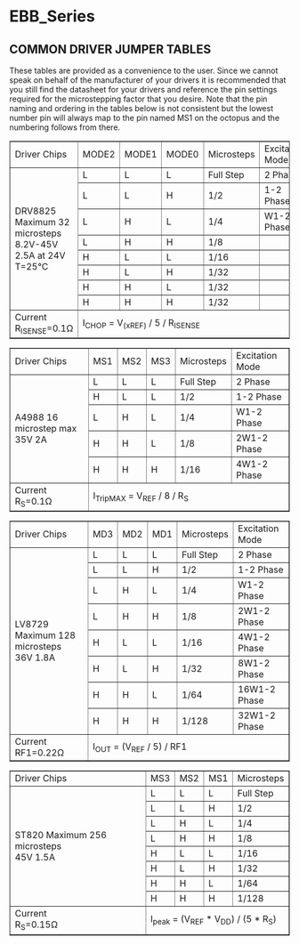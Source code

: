 # EBB_Series

## **COMMON DRIVER JUMPER TABLES**

These tables are provided as a convenience to the user. Since we cannot speak on behalf of the manufacturer of your drivers it is recommended that you still find the datasheet for your drivers and reference the pin settings required for the microstepping factor that you desire. Note that the pin naming and ordering in the tables below is not consistent but the lowest number pin will always map to the pin named MS1 on the octopus and the numbering follows from there.

<table border="1">    <tr>    <td>Driver Chips</td><td>MODE2</td><td>MODE1</td><td>MODE0</td><td>Microsteps</td><td>Excitation Mode</td></tr>    <tr>    <td rowspan="8">DRV8825 Maximum 32 microsteps<br/>8.2V-45V 2.5A at 24V T=25℃</td>    <td>L</td><td>L</td><td>L</td><td>Full Step</td><td>2 Phase</td></tr>    <tr>    <td>L</td><td>L</td><td>H</td><td>1/2</td><td>1-2 Phase</td></tr>    <tr>    <td>L</td><td>H</td><td>L</td><td>1/4</td><td>W1-2 Phase</td></tr>    <tr>    <td>L</td><td>H</td><td>H</td><td>1/8</td><td></td></tr>    <tr>    <td>H</td><td>L</td><td>L</td><td>1/16</td><td></td></tr>    <tr>    <td>H</td><td>L</td><td>H</td><td>1/32</td><td></td></tr>    <tr>    <td>H</td><td>H</td><td>L</td><td>1/32</td><td></td></tr>    <tr>    <td>H</td><td>H</td><td>H</td><td>1/32</td><td></td></tr>    <tr>    <td>Current<br/>R<SUB>ISENSE</SUB>=0.1&#937</td>    <td colspan="5">I<SUB>CHOP</SUB> = V<SUB>(xREF)</SUB> / 5 / R<SUB>ISENSE</SUB></td></tr>  </table><table border="1">    <tr>    <td>Driver Chips</td><td>MS1</td><td>MS2</td><td>MS3</td><td>Microsteps</td><td>Excitation Mode</td></tr>    <tr>    <td rowspan="5">A4988 16 microstep max 35V 2A</td>    <td>L</td><td>L</td><td>L</td><td>Full Step</td><td>2 Phase</td></tr>    <tr>    <td>H</td><td>L</td><td>L</td><td>1/2</td><td>1-2 Phase</td></tr>    <tr>    <td>L</td><td>H</td><td>L</td><td>1/4</td><td>W1-2 Phase</td></tr>    <tr>    <td>H</td><td>H</td><td>L</td><td>1/8</td><td>2W1-2 Phase</td></tr>    <tr>    <td>H</td><td>H</td><td>H</td><td>1/16</td><td>4W1-2 Phase</td></tr>    <tr>    <td>Current<br/>R<SUB>S</SUB>=0.1&#937</td>    <td colspan="5">I<SUB>TripMAX</SUB> = V<SUB>REF</SUB> / 8 / R<SUB>S</SUB></td></tr>    </table><table border="1">    <tr>    <td>Driver Chips</td><td>MD3</td><td>MD2</td><td>MD1</td><td>Microsteps</td><td>Excitation Mode</td></tr>    <tr>    <td rowspan="8">LV8729 Maximum 128 microsteps<br /> 36V 1.8A</td>     <td>L</td><td>L</td><td>L</td><td>Full Step</td><td>2 Phase</td></tr>    <tr>    <td>L</td><td>L</td><td>H</td><td>1/2</td><td>1-2 Phase</td></tr>    <tr>    <td>L</td><td>H</td><td>L</td><td>1/4</td><td>W1-2 Phase</td></tr>    <tr>    <td>L</td><td>H</td><td>H</td><td>1/8</td><td>2W1-2 Phase</td></tr>    <tr>    <td>H</td><td>L</td><td>L</td><td>1/16</td><td>4W1-2 Phase</td></tr>    <tr>    <td>H</td><td>L</td><td>H</td><td>1/32</td><td>8W1-2 Phase</td></tr>    <tr>    <td>H</td><td>H</td><td>L</td><td>1/64</td><td>16W1-2 Phase</td></tr>    <tr>    <td>H</td><td>H</td><td>H</td><td>1/128</td><td>32W1-2 Phase</td></tr>    <tr>    <td>Current<br/>RF1=0.22&#937</td>    <td colspan="5">I<SUB>OUT</SUB> = (V<SUB>REF</SUB> / 5) / RF1</td></tr>  </table><table border="1">    <tr>    <td>Driver Chips</td><td>MS3</td><td>MS2</td><td>MS1</td><td>Microsteps</td></tr>    <tr>    <td rowspan="8">ST820 Maximum 256 microsteps <br />45V 1.5A</td>     <td>L</td><td>L</td><td>L</td><td>Full Step</td></tr>    <tr>    <td>L</td><td>L</td><td>H</td><td>1/2</td></tr>    <tr>    <td>L</td><td>H</td><td>L</td><td>1/4</td></tr>    <tr>    <td>L</td><td>H</td><td>H</td><td>1/8</td></tr>    <tr>    <td>H</td><td>L</td><td>L</td><td>1/16</td></tr>    <tr>    <td>H</td><td>L</td><td>H</td><td>1/32</td></tr>    <tr>    <td>H</td><td>H</td><td>L</td><td>1/64</td></tr>    <tr>    <td>H</td><td>H</td><td>H</td><td>1/128</td></tr>    <tr>    <td>Current<br/>R<SUB>S</SUB>=0.15&#937</td>    <td colspan="5">I<SUB>peak</SUB> = (V<SUB>REF</SUB> * V<SUB>DD</SUB>) / (5 * R<SUB>S</SUB>)</td></tr>     </table>
